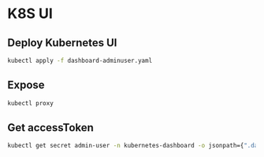 # K8S UI

## Deploy Kubernetes UI

```bash
kubectl apply -f dashboard-adminuser.yaml     
```

## Expose

```bash
kubectl proxy
```

## Get accessToken

```bash
kubectl get secret admin-user -n kubernetes-dashboard -o jsonpath={".data.token"} | base64 -d
```
